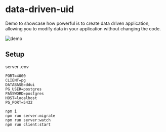 # data-driven-uid

Demo to showcase how powerful is to create data driven application, allowing you to modify data in your application without changing the code.

![demo](/niradler/data-driven-ui/tree/main/docs/demo.gif)

## Setup

server .env

```
PORT=4000
CLIENT=pg
DATABASE=ddui
PG_USER=postgres
PASSWORD=postgres
HOST=localhost
PG_PORT=5432
```

```
npm i
npm run server:migrate
npm run server:watch
npm run client:start
```

